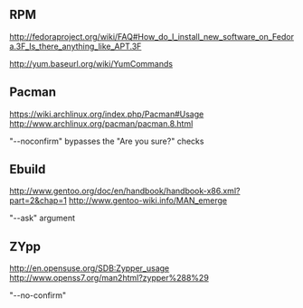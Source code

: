 
## RPM

http://fedoraproject.org/wiki/FAQ#How_do_I_install_new_software_on_Fedora.3F_Is_there_anything_like_APT.3F

http://yum.baseurl.org/wiki/YumCommands

## Pacman

https://wiki.archlinux.org/index.php/Pacman#Usage
http://www.archlinux.org/pacman/pacman.8.html

"--noconfirm" bypasses the "Are you sure?" checks

## Ebuild

http://www.gentoo.org/doc/en/handbook/handbook-x86.xml?part=2&chap=1
http://www.gentoo-wiki.info/MAN_emerge

"--ask" argument

## ZYpp

http://en.opensuse.org/SDB:Zypper_usage
http://www.openss7.org/man2html?zypper%288%29

"--no-confirm"


